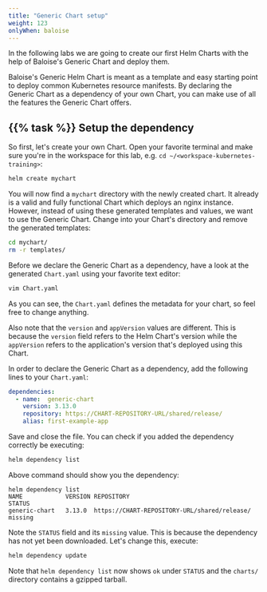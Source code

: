 ```yaml
---
title: "Generic Chart setup"
weight: 123
onlyWhen: baloise
---
```


In the following labs we are going to create our first Helm Charts with the help of Baloise's Generic Chart and deploy them.

Baloise's Generic Helm Chart is meant as a template and easy starting point to deploy common Kubernetes resource manifests.
By declaring the Generic Chart as a dependency of your own Chart, you can make use of all the features the Generic Chart offers.


## {{% task %}} Setup the dependency

So first, let's create your own Chart. Open your favorite terminal and make sure you're in the workspace for this lab, e.g. `cd ~/<workspace-kubernetes-training>`:

```bash
helm create mychart
```

You will now find a `mychart` directory with the newly created chart. It already is a valid and fully functional Chart which deploys an nginx instance.
However, instead of using these generated templates and values, we want to use the Generic Chart.
Change into your Chart's directory and remove the generated templates:

```bash
cd mychart/
rm -r templates/
```

Before we declare the Generic Chart as a dependency, have a look at the generated `Chart.yaml` using your favorite text editor:

```bash
vim Chart.yaml
```

As you can see, the `Chart.yaml` defines the metadata for your chart, so feel free to change anything.

Also note that the `version` and `appVersion` values are different.
This is because the `version` field refers to the Helm Chart's version while the `appVersion` refers to the application's version that's deployed using this Chart.

In order to declare the Generic Chart as a dependency, add the following lines to your `Chart.yaml`:

```yaml
dependencies:
  - name:  generic-chart
    version: 3.13.0
    repository: https://CHART-REPOSITORY-URL/shared/release/
    alias: first-example-app
```

Save and close the file. You can check if you added the dependency correctly be executing:

```bash
helm dependency list
```

Above command should show you the dependency:

```
helm dependency list
NAME         	VERSION	REPOSITORY                                             	STATUS
generic-chart	3.13.0 	https://CHART-REPOSITORY-URL/shared/release/	missing
```

Note the `STATUS` field and its `missing` value. This is because the dependency has not yet been downloaded. Let's change this, execute:

```bash
helm dependency update
```

Note that `helm dependency list` now shows `ok` under `STATUS` and the `charts/` directory contains a gzipped tarball.
